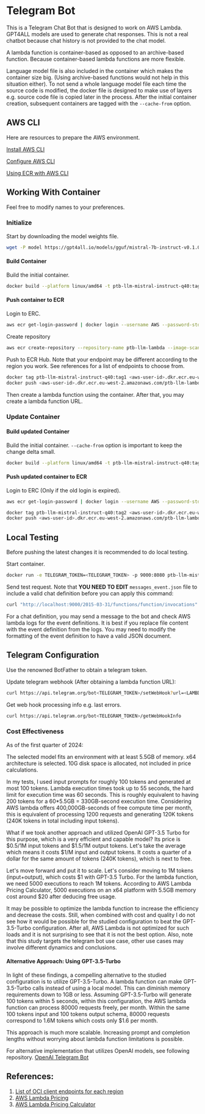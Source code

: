# Telegram Bot

This is a Telegram Chat Bot that is designed to work on AWS Lambda. GPT4ALL models are used to generate chat responses. This is not a real chatbot because chat history is not provided to the chat model. 

A lambda function is container-based as opposed to an archive-based function. Because container-based lambda functions are more flexible.

Language model file is also included in the container which makes the container size big. (Using archive-based functions would not help in this situation either). To not send a whole language model file each time the source code is modified, the docker file is designed to make use of layers e.g. source code file is copied later in the process. After the initial container creation, subsequent containers are tagged with the `--cache-from` option.

## AWS CLI

Here are resources to prepare the AWS environment.

[Install AWS CLI](https://docs.aws.amazon.com/cli/latest/userguide/getting-started-install.html)

[Configure AWS CLI](https://docs.aws.amazon.com/cli/latest/userguide/getting-started-quickstart.html)

[Using ECR with AWS CLI ](https://docs.aws.amazon.com/AmazonECR/latest/userguide/getting-started-cli.html)

## Working With Container

Feel free to modify names to your preferences.

### Initialize

Start by downloading the model weights file.

```bash
wget -P model https://gpt4all.io/models/gguf/mistral-7b-instruct-v0.1.Q4_0.gguf
```

#### Build Container

Build the initial container.
```bash
docker build --platform linux/amd64 -t ptb-llm-mistral-instruct-q40:tag1 .
```

#### Push container to ECR

Login to ERC.
```bash
aws ecr get-login-password | docker login --username AWS --password-stdin <aws-user-id>.dkr.ecr.eu-west-2.amazonaws.com
```
Create repository
```bash
aws ecr create-repository --repository-name ptb-llm-lambda --image-scanning-configuration scanOnPush=true --image-tag-mutability MUTABLE
```

Push to ECR Hub. Note that your endpoint may be different according to the region you work. See references for a list of endpoints to choose from.
```bash
docker tag ptb-llm-mistral-instruct-q40:tag1 <aws-user-id>.dkr.ecr.eu-west-2.amazonaws.com/ptb-llm-lambda:latest
docker push <aws-user-id>.dkr.ecr.eu-west-2.amazonaws.com/ptb-llm-lambda:latest
```
Then create a lambda function using the container. After that, you may create a lambda function URL.

### Update Container

#### Build updated Container

Build the initial container. `--cache-from` option is important to keep the change delta small.
```bash
docker build --platform linux/amd64 -t ptb-llm-mistral-instruct-q40:tag2 --cache-from ptb-llm-mistral-instruct-q40:tag1 .
```

#### Push updated container to ECR

Login to ERC (Only if the old login is expired).
```bash
aws ecr get-login-password | docker login --username AWS --password-stdin <aws-user-id>.dkr.ecr.eu-west-2.amazonaws.com
```

```bash
docker tag ptb-llm-mistral-instruct-q40:tag2 <aws-user-id>.dkr.ecr.eu-west-2.amazonaws.com/ptb-llm-lambda:latest
docker push <aws-user-id>.dkr.ecr.eu-west-2.amazonaws.com/ptb-llm-lambda:latest
```

## Local Testing

Before pushing the latest changes it is recommended to do local testing.

Start container.
```bash
docker run -e TELEGRAM_TOKEN=<TELEGRAM_TOKEN> -p 9000:8080 ptb-llm-mistral-instruct-q40:tag1
```

Send test request. Note that **YOU NEED TO EDIT** `messages_event.json` file to include a valid chat definition before you can apply this command:
```bash
curl "http://localhost:9000/2015-03-31/functions/function/invocations" -d  @test/sample_events/message_event.json
```

For a chat definition, you may send a message to the bot and check AWS lambda logs for the event definitions. It is best if you replace file content with the event definition from the logs. You may need to modify the formatting of the event definition to have a valid JSON document.

## Telegram Configuration

Use the renowned BotFather to obtain a telegram token. 

Update telegram webhook (After obtaining a lambda function URL):
```bash
curl https://api.telegram.org/bot<TELEGRAM_TOKEN>/setWebHook?url=<LAMBDA_FUNCTION_URL>
```

Get web hook processing info e.g. last errors.
```bash
curl https://api.telegram.org/bot<TELEGRAM_TOKEN>/getWebHookInfo
```

### Cost Effectiveness

As of the first quarter of 2024:

The selected model fits an environment with at least 5.5GB of memory. x64 architecture is selected. 10G disk space is allocated, not included in price calculations.

In my tests, I used input prompts for roughly 100 tokens and generated at most 100 tokens. Lambda execution times took up to 55 seconds, the hard limit for execution time was 60 seconds. 
This is roughly equivalent to having 200 tokens for a 60*5.5GB = 330GB-second execution time. Considering AWS lambda offers 400,000GB-seconds of free compute time per month, this is equivalent of processing 1200 requests and generating 120K tokens (240K tokens in total including input tokens).

What if we took another approach and utilized OpenAI GPT-3.5 Turbo for this purpose, which is a very efficient and capable model? Its price is $0.5/1M input tokens and $1.5/1M output tokens. Let's take the average which means it costs $1/M input and output tokens. It costs a quarter of a dollar for the same amount of tokens (240K tokens), which is next to free.

Let's move forward and put it to scale. Let's consider moving to 1M tokens (input+output), which costs $1 with GPT-3.5 Turbo. For the lambda function, we need 5000 executions to reach 1M tokens. According to AWS Lambda Pricing Calculator, 5000 executions on an x64 platform with 5.5GB memory cost around $20 after deducing free usage. 

It may be possible to optimize the lambda function to increase the efficiency and decrease the costs. Still, when combined with cost and quality I do not see how it would be possible for the studied configuration to beat the GPT-3.5-Turbo configuration. After all, AWS Lambda is not optimized for such loads and it is not surprising to see that it is not the best option. Also, note that this study targets the telegram bot use case, other use cases may involve different dynamics and conclusions.

#### Alternative Approach: Using GPT-3.5-Turbo

In light of these findings, a compelling alternative to the studied configuration is to utilize GPT-3.5-Turbo. A lambda function can make GPT-3.5-Turbo calls instead of using a local model. This can diminish memory requirements down to 1GB or less. Assuming GPT-3.5-Turbo will generate 100 tokens within 5 seconds, within this configuration, the AWS lambda function can process 80000 requests freely, per month. Within the same 100 tokens input and 100 tokens output schema, 80000 requests correspond to 1.6M tokens which costs only $1.6 per month.

This approach is much more scalable. Increasing prompt and completion lengths without worrying about lambda function limitations is possible.

For alternative implementation that utilizes OpenAI models, see following repository.
[OpenAI Telegram Bot](https://github.com/habanoz/telegram-bot-llm-openai-lambda)

## References:
1. [List of OCI client endpoints for each region](https://docs.aws.amazon.com/general/latest/gr/ecr.html)
2. [AWS Lambda Pricing](https://aws.amazon.com/lambda/pricing/)
3. [AWS Lambda Pricing Calculator](https://s3.amazonaws.com/lambda-tools/pricing-calculator.html)
